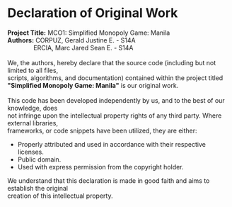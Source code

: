 # **Declaration of Original Work**
**Project Title:** MCO1: Simplified Monopoly Game: Manila <br>
**Authors:** CORPUZ, Gerald Justine E. - S14A <br> &nbsp;&nbsp;&nbsp;&nbsp;&nbsp;&nbsp;&nbsp;&nbsp;&nbsp;&nbsp;&nbsp;&nbsp;&nbsp;&nbsp;
             ERCIA, Marc Jared Sean E. - S14A
<br>
<br>
We, the authors, hereby declare that the source code (including but not limited to all files, <br>
scripts, algorithms, and documentation) contained within the project titled <br>
**"Simplified Monopoly Game: Manila"** is our original work.
<br>
<br>
This code has been developed independently by us, and to the best of our knowledge, does <br>
not infringe upon the intellectual property rights of any third party. Where external libraries, <br>
frameworks, or code snippets have been utilized, they are either:
* Properly attributed and used in accordance with their respective licenses. 
* Public domain. 
* Used with express permission from the copyright holder.

We understand that this declaration is made in good faith and aims to establish the original <br>
creation of this intellectual property.




